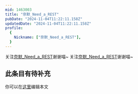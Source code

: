 ```yaml
---
mid: 1463003
title: "奈默_Need_a_REST"
pubDate: "2024-11-04T11:22:11.158Z"
updatedDate: "2024-11-04T11:22:11.158Z"
profile:
  {
    Nickname: ["奈默_Need_a_REST"],
  }
---
```


关注[奈默_Need_a_REST](https://space.bilibili.com/1463003)谢谢喵~ 关注[奈默_Need_a_REST](https://space.bilibili.com/1463003)谢谢喵~

## 此条目有待补充
你可以在[这里](https://github.com/Yuhanawa/VTuber.ICU-Content/edit/master/v/奈默_Need_a_REST/index.md)编辑本文
